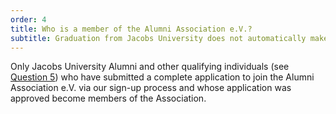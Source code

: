 ```yaml
---
order: 4
title: Who is a member of the Alumni Association e.V.?
subtitle: Graduation from Jacobs University does not automatically make an alumnus/alumna a member of the Jacobs Alumni Association e.V. 
---
```


Only Jacobs University Alumni and other qualifying individuals (see [Question 5](#q5)) who have submitted a complete application to join the Alumni Association e.V. via our sign-up process and whose application was approved become members of the Association.